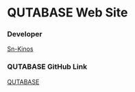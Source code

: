# QUTABASE Web Site

### Developer
[Sn-Kinos](https://github.com/Sn-Kinos)

### QUTABASE GitHub Link
[QUTABASE](https://github.com/Qutabase)
